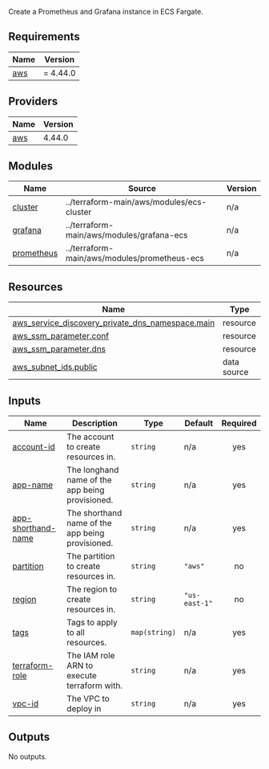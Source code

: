   Create a Prometheus and Grafana instance in ECS Fargate.

## Requirements

| Name | Version |
|------|---------|
| <a name="requirement_aws"></a> [aws](#requirement\_aws) | = 4.44.0 |

## Providers

| Name | Version |
|------|---------|
| <a name="provider_aws"></a> [aws](#provider\_aws) | 4.44.0 |

## Modules

| Name | Source | Version |
|------|--------|---------|
| <a name="module_cluster"></a> [cluster](#module\_cluster) | ../terraform-main/aws/modules/ecs-cluster | n/a |
| <a name="module_grafana"></a> [grafana](#module\_grafana) | ../terraform-main/aws/modules/grafana-ecs | n/a |
| <a name="module_prometheus"></a> [prometheus](#module\_prometheus) | ../terraform-main/aws/modules/prometheus-ecs | n/a |

## Resources

| Name | Type |
|------|------|
| [aws_service_discovery_private_dns_namespace.main](https://registry.terraform.io/providers/hashicorp/aws/4.44.0/docs/resources/service_discovery_private_dns_namespace) | resource |
| [aws_ssm_parameter.conf](https://registry.terraform.io/providers/hashicorp/aws/4.44.0/docs/resources/ssm_parameter) | resource |
| [aws_ssm_parameter.dns](https://registry.terraform.io/providers/hashicorp/aws/4.44.0/docs/resources/ssm_parameter) | resource |
| [aws_subnet_ids.public](https://registry.terraform.io/providers/hashicorp/aws/4.44.0/docs/data-sources/subnet_ids) | data source |

## Inputs

| Name | Description | Type | Default | Required |
|------|-------------|------|---------|:--------:|
| <a name="input_account-id"></a> [account-id](#input\_account-id) | The account to create resources in. | `string` | n/a | yes |
| <a name="input_app-name"></a> [app-name](#input\_app-name) | The longhand name of the app being provisioned. | `string` | n/a | yes |
| <a name="input_app-shorthand-name"></a> [app-shorthand-name](#input\_app-shorthand-name) | The shorthand name of the app being provisioned. | `string` | n/a | yes |
| <a name="input_partition"></a> [partition](#input\_partition) | The partition to create resources in. | `string` | `"aws"` | no |
| <a name="input_region"></a> [region](#input\_region) | The region to create resources in. | `string` | `"us-east-1"` | no |
| <a name="input_tags"></a> [tags](#input\_tags) | Tags to apply to all resources. | `map(string)` | n/a | yes |
| <a name="input_terraform-role"></a> [terraform-role](#input\_terraform-role) | The IAM role ARN to execute terraform with. | `string` | n/a | yes |
| <a name="input_vpc-id"></a> [vpc-id](#input\_vpc-id) | The VPC to deploy in | `string` | n/a | yes |

## Outputs

No outputs.
